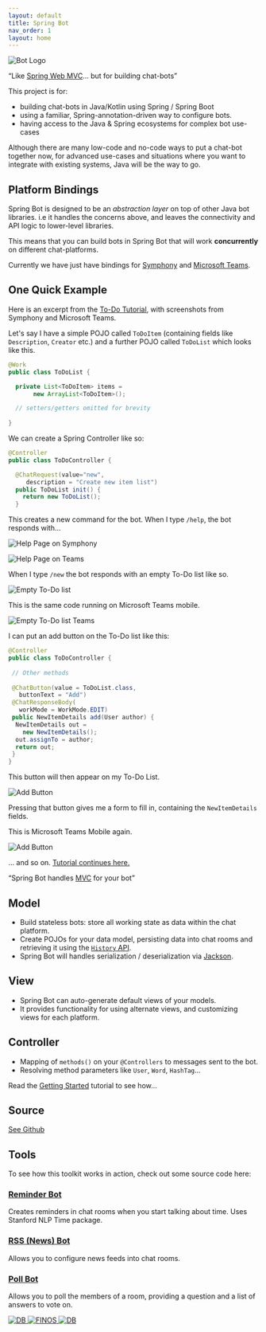 ```yaml
---
layout: default
title: Spring Bot
nav_order: 1
layout: home
---
```


<section class="front-page-top">
  <div class="logo-surround">
    <div class="logo-image">
      <img src="assets/images/2022_SpringBot_Horizontal.svg" title="Bot Logo" />
    </div>
  </div>
</section>

<section class="front-page-alt"><div class="inner flex"><aside markdown="1">

  “Like [Spring Web MVC](https://spring.io/guides/gs/serving-web-content/)...
     but for building chat-bots”
  
</aside><div class="item" markdown="1">
  This project is for:
  
   - building chat-bots in Java/Kotlin using Spring / Spring Boot
   - using a familiar, Spring-annotation-driven way to configure bots.
   - having access to the Java & Spring ecosystems for complex bot use-cases 
   
  Although there are many low-code and no-code ways to put a chat-bot together now, for advanced use-cases and situations where you want to integrate with existing systems, Java will be the way to go.   
  
</div></div></section>

<section class="front-page"><div class="inner" markdown="1">
<h1>Platform Bindings</h1>

Spring Bot is designed to be an _abstraction layer_ on top of other Java bot libraries.  i.e it handles the concerns above, and leaves the connectivity and API logic to lower-level libraries.  

This means that you can build bots in Spring Bot that will work **concurrently** on different chat-platforms.

Currently we have just have bindings for [Symphony](symphony.md) and  [Microsoft Teams](https://www.microsoft.com/en-GB/microsoft-teams/group-chat-software).

</div></section>


<section class="front-page"><div class="inner">
<div class="flex">
<div class="item" style="flex-basis: 100%"><h1>One Quick Example</h1></div>
<div class="item" markdown="1">

Here is an excerpt from the [To-Do Tutorial](symphony.md), with screenshots from Symphony and Microsoft Teams.  

Let's say I have a simple POJO called `ToDoItem` (containing fields like `Description`, `Creator` etc.) and a further POJO called `ToDoList` which looks like this.

</div>

<div class="item"  markdown="1">

```java
@Work
public class ToDoList {

  private List<ToDoItem> items = 
       new ArrayList<ToDoItem>();

  // setters/getters omitted for brevity
  
}
```

</div><div class="item"  markdown="1">

We can create a Spring Controller like so:

</div><div class="item"  markdown="1">

```java
@Controller
public class ToDoController {

  @ChatRequest(value="new", 
     description = "Create new item list")
  public ToDoList init() {
    return new ToDoList();
  }

```

</div><div class="item"  markdown="1">

This creates a new command for the bot.  When I type `/help`, the bot responds with...

</div><div class="item"  markdown="1">

![Help Page on Symphony](/assets/images/index/help.png)

![Help Page on Teams](/assets/images/index/help-teams.jpeg)

</div><div class="item"  markdown="1">

When I type `/new` the bot responds with an empty To-Do list like so.

</div><div class="item"  markdown="1">

![Empty To-Do list](/assets/images/index/new.png)

</div><div class="item"  markdown="1">

This is the same code running on Microsoft Teams mobile.

</div><div class="item"  markdown="1">

![Empty To-Do list Teams](/assets/images/index/new-teams.png)

</div><div class="item"  markdown="1">

I can put an add button on the To-Do list like this:

</div><div class="item"  markdown="1">

```java
@Controller
public class ToDoController {
  
 // Other methods
  
 @ChatButton(value = ToDoList.class, 
   buttonText = "Add")
 @ChatResponseBody(
   workMode = WorkMode.EDIT)
 public NewItemDetails add(User author) {
  NewItemDetails out = 
    new NewItemDetails();
  out.assignTo = author;     
  return out;
 }
}
```

</div><div class="item"  markdown="1">

This button will then appear on my To-Do List.

</div><div class="item"  markdown="1">

![Add Button](/assets/images/index/add.png)

</div><div class="item"  markdown="1">

Pressing that button gives me a form to fill in, containing the `NewItemDetails` fields.

This is Microsoft Teams Mobile again.

</div><div class="item"  markdown="1">

![Add Button](/assets/images/index/add-teams.jpeg)

</div><div class="item"  markdown="1">

... and so on. [Tutorial continues here.](symphony.md)

</div></div>

</div></section>

<section class="front-page-alt"><div class="inner flex"><aside markdown="1">

“Spring Bot handles [MVC](https://en.wikipedia.org/wiki/Model–view–controller) for your bot”

</aside><div class="item" markdown="1">

## Model

- Build stateless bots:  store all working state as data within the chat platform. 
- Create POJOs for your data model, persisting data into chat rooms and retrieving it using the [`History` API](reference.md#history).
- Spring Bot will handles serialization / deserialization via [Jackson]().

</div><div class="item" markdown="1">

## View

 - Spring Bot can auto-generate default views of your models. 
 - It provides functionality for using alternate views, and customizing views for each platform.

</div><div class="item" markdown="1">
 
## Controller

 - Mapping of `methods()` on your `@Controllers` to messages sent to the bot.
 - Resolving method parameters like `User`, `Word`, `HashTag`...
 
</div></div></section>

<section class="front-page"><div class="inner flex"><aside markdown="1">

Read the [Getting Started](getting-started) tutorial to see how...

</aside><div class="item" markdown="1">

## Source

[See Github](https://github.com/finos/symphony-java-toolkit)

## Tools

To see how this toolkit works in action, check out some source code here:

### [Reminder Bot](https://github.com/finos/symphony-java-toolkit/tree/master/tools/reminder-bot)

Creates reminders in chat rooms when you start talking about time.  Uses Stanford NLP Time package.

### [RSS (News) Bot](https://github.com/finos/symphony-java-toolkit/tree/master/tools/rss-bot)

Allows you to configure news feeds into chat rooms.

### [Poll Bot](https://github.com/finos/symphony-java-toolkit/tree/master/tools/poll-bot)

Allows you to poll the members of a room, providing a question and a list of answers to vote on.

</div></div></section>

<section class="footer">
   <a href="https://db.com"><img id="dbicon" src="assets/images/index/Deutsche_Bank-Logo.svg" class="corp-logo" alt="DB" title="Deutsche Bank">
  </a>
  <a href="https://www.finos.org"><img id="finosicon" src="assets/images/index/finos_wordmark.svg"  class="corp-logo" alt="FINOS" title="FINOS">
  </a>
  <a href="http://kite9.com"><img id="kite9icon" src="assets/images/index/kite9logo.svg"  class="corp-logo" alt="DB" title="Kite9">
  </a>
</section>

